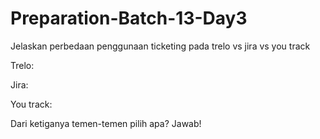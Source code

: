 # Preparation-Batch-13-Day3
Jelaskan perbedaan penggunaan ticketing pada trelo vs jira vs you track

Trelo:

Jira:

You track:

Dari ketiganya temen-temen pilih apa?
Jawab!